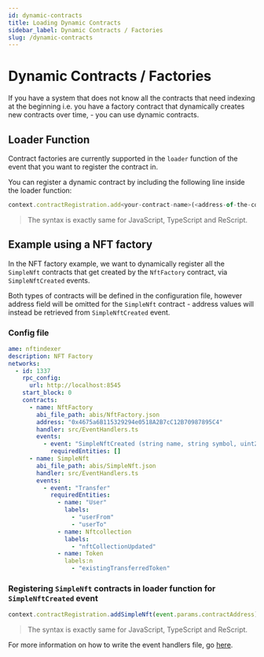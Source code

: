 ```yaml
---
id: dynamic-contracts
title: Loading Dynamic Contracts
sidebar_label: Dynamic Contracts / Factories
slug: /dynamic-contracts
---
```


# Dynamic Contracts / Factories

If you have a system that does not know all the contracts that need indexing at the beginning i.e. you have a factory contract that dynamically creates new contracts over time, - you can use dynamic contracts.

## Loader Function

Contract factories are currently supported in the `loader` function of the event that you want to register the contract in.

You can register a dynamic contract by including the following line inside the loader function:

```javascript
context.contractRegistration.add<your-contract-name>(<address-of-the-contract>)
```

> The syntax is exactly same for JavaScript, TypeScript and ReScript.

## Example using a NFT factory

In the NFT factory example, we want to dynamically register all the `SimpleNft` contracts that get created by the `NftFactory` contract, via `SimpleNftCreated` events.

Both types of contracts will be defined in the configuration file, however address field will be omitted for the `SimpleNft` contract - address values will instead be retrieved from `SimpleNftCreated` event.

### Config file

```yaml
ame: nftindexer
description: NFT Factory
networks:
  - id: 1337
    rpc_config:
      url: http://localhost:8545
    start_block: 0
    contracts:
      - name: NftFactory
        abi_file_path: abis/NftFactory.json
        address: "0x4675a6B115329294e0518A2B7cC12B70987895C4"
        handler: src/EventHandlers.ts
        events:
          - event: "SimpleNftCreated (string name, string symbol, uint256 maxSupply, address contractAddress)"
            requiredEntities: []
      - name: SimpleNft
        abi_file_path: abis/SimpleNft.json
        handler: src/EventHandlers.ts
        events:
          - event: "Transfer"
            requiredEntities:
              - name: "User"
                labels:
                  - "userFrom"
                  - "userTo"
              - name: Nftcollection
                labels:
                  - "nftCollectionUpdated"
              - name: Token
                labels:n
                  - "existingTransferredToken"
```

### Registering `SimpleNft` contracts in loader function for `SimpleNftCreated` event

```javascript
context.contractRegistration.addSimpleNft(event.params.contractAddress);
```

> The syntax is exactly same for JavaScript, TypeScript and ReScript.

For more information on how to write the event handlers file, go [here](./event-handlers.mdx).
